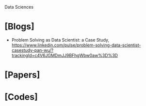 Data Sciences

# [Blogs]
+ Problem Solving as Data Scientist: a Case Study, https://www.linkedin.com/pulse/problem-solving-data-scientist-casestudy-pan-wu/?trackingId=c4V6JGMDmJJ9BFhgWbw0aw%3D%3D


# [Papers]


# [Codes]
